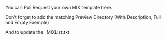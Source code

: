 You can Pull Request your own MIX template here.

Don't forget to add the matching Preview Directory (With Description, Full and Empty Exemple)

And to update the _MIXList.txt